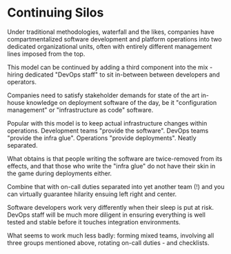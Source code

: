 Continuing Silos
================

Under traditional methodologies, waterfall and the likes, companies have
compartmentalized software development and platform operations into two
dedicated organizational units, often with entirely different management lines
imposed from the top.

This model can be continued by adding a third component into the mix - hiring
dedicated "DevOps staff" to sit in-between between developers and operators.

Companies need to satisfy stakeholder demands for state of the art in-house
knowledge on deployment software of the day, be it "configuration management"
or "infrastructure as code" software.

Popular with this model is to keep actual infrastructure changes within operations.
Development teams "provide the software". DevOps teams "provide the infra
glue". Operations "provide deployments". Neatly separated.

What obtains is that people writing the software are twice-removed from its effects,
and that those who write the "infra glue" do not have their skin in the game
during deployments either.

Combine that with on-call duties separated into yet another team (!) and you
can virtually guarantee hilarity ensuing left right and center.

Software developers work very differently when their sleep is put at risk.
DevOps staff will be much more diligent in ensuring everything is well tested
and stable before it touches integration environments.

What seems to work much less badly: forming mixed teams, involving all three
groups mentioned above, rotating on-call duties - and checklists.
